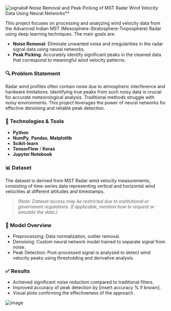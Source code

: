 ![signals](https://github.com/user-attachments/assets/9bf25796-8e19-4214-a361-1a2823c3c3f1)# Noise Removal and Peak Picking of MST Radar Wind Velocity Data Using Neural Networks**

This project focuses on processing and analyzing wind velocity data from the Advanced Indian MST (Mesosphere-Stratosphere-Troposphere) Radar using deep learning techniques. The main goals are:

* **Noise Removal**: Eliminate unwanted noise and irregularities in the radar signal data using neural networks.
* **Peak Picking**: Accurately identify significant peaks in the cleaned data that correspond to meaningful wind velocity patterns.

### 🔍 Problem Statement

Radar wind profiles often contain noise due to atmospheric interference and hardware limitations. Identifying true peaks from such noisy data is crucial for accurate meteorological analysis. Traditional methods struggle with noisy environments. This project leverages the power of neural networks for effective denoising and reliable peak detection.

### 🧠 Technologies & Tools

* **Python**
* **NumPy**, **Pandas**, **Matplotlib**
* **Scikit-learn**
* **TensorFlow** / **Keras**
* **Jupyter Notebook**

### 📊 Dataset

The dataset is derived from MST Radar wind velocity measurements, consisting of time-series data representing vertical and horizontal wind velocities at different altitudes and timestamps.

> *(Note: Dataset access may be restricted due to institutional or government regulations. If applicable, mention how to request or simulate the data.)*

### 🧪 Model Overview

* Preprocessing: Data normalization, outlier removal.
* Denoising: Custom neural network model trained to separate signal from noise.
* Peak Detection: Post-processed signal is analyzed to detect wind velocity peaks using thresholding and derivative analysis.

### ✅ Results

* Achieved significant noise reduction compared to traditional filters.
* Improved accuracy of peak detection by \[insert accuracy % if known].
* Visual plots confirming the effectiveness of the approach.


![image](https://github.com/user-attachments/assets/ffde34a1-1da0-4d3b-ac41-424ade8cb357)



